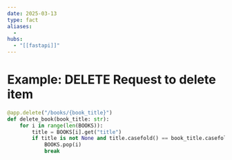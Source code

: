 ```yaml
---
date: 2025-03-13
type: fact
aliases:
  -
hubs:
  - "[[fastapi]]"
---
```


# Example: DELETE Request to delete item

```py
@app.delete("/books/{book_title}")
def delete_book(book_title: str):
    for i in range(len(BOOKS)):
        title = BOOKS[i].get("title")
        if title is not None and title.casefold() == book_title.casefold():
            BOOKS.pop(i)
            break
```
